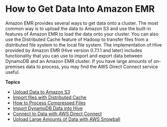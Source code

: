 # How to Get Data Into Amazon EMR<a name="emr-plan-get-data-in"></a>

Amazon EMR provides several ways to get data onto a cluster\. The most common way is to upload the data to Amazon S3 and use the built\-in features of Amazon EMR to load the data onto your cluster\. You can also use the Distributed Cache feature of Hadoop to transfer files from a distributed file system to the local file system\. The implementation of Hive provided by Amazon EMR \(Hive version 0\.7\.1\.1 and later\) includes functionality that you can use to import and export data between DynamoDB and an Amazon EMR cluster\. If you have large amounts of on\-premises data to process, you may find the AWS Direct Connect service useful\. 

**Topics**
+ [Upload Data to Amazon S3](emr-plan-upload-s3.md)
+ [Import files with Distributed Cache](emr-plan-input-distributed-cache.md)
+ [How to Process Compressed Files](HowtoProcessGzippedFiles.md)
+ [Import DynamoDB Data into Hive](emr-plan-input-dynamodb.md)
+ [Connect to Data with AWS Direct Connect](emr-plan-input-directconnect.md)
+ [Upload Large Amounts of Data with AWS Snowball](emr-plan-input-snowball.md)